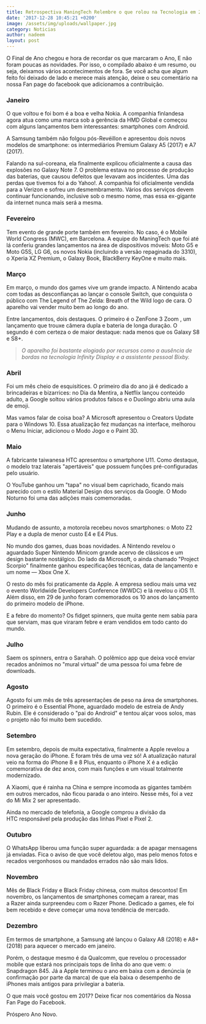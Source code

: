 ```yaml
---
title: Retrospectiva ManingTech Relembre o que rolou na Tecnologia em 2017
date: '2017-12-28 10:45:21 +0200'
image: /assets/img/uploads/wallpaper.jpg
category: Noticias
author: nadeem
layout: post
---
```

O Final de Ano chegou e hora de recordar os que marcaram o Ano, E não foram poucas as novidades. Por isso, o compilado abaixo é um resumo, ou seja, deixamos vários acontecimentos de fora. Se você acha que algum feito foi deixado de lado e merece mais atenção, deixe o seu comentário na nossa Fan page do facebook que adicionamos a contribuição.  

### **Janeiro**

O que voltou e foi bom é a boa e velha Nokia. A companhia finlandesa agora atua como uma marca sob a gerência da HMD Global e começou com alguns lançamentos bem interessantes: smartphones com Android.  

A Samsung também não folgou pós-Revéillon e apresentou dois novos modelos de smartphone: os intermediários Premium Galaxy A5 (2017) e A7 (2017).

Falando na sul-coreana, ela finalmente explicou oficialmente a causa das explosões no Galaxy Note 7. O problema estava no processo de produção das baterias, que causou defeitos que levavam aos incidentes.  Uma das perdas que tivemos foi a do Yahoo!. A companhia foi oficialmente vendida para a Verizon e sofreu um desmembramento. Vários dos serviços devem continuar funcionando, inclusive sob o mesmo nome, mas essa ex-gigante da internet nunca mais será a mesma. 

### **Fevereiro** 

Tem evento de grande porte também em fevereiro. No caso, é o Mobile World Congress (MWC), em Barcelona. A equipe do ManingTech que foi até lá conferiu grandes lançamentos na área de dispositivos móveis: Moto G5 e Moto G5S, LG G6, os novos Nokia (incluindo a versão repaginada do 3310), o Xperia XZ Premium, o Galaxy Book, BlackBerry KeyOne e muito mais.  

### **Março**

Em março, o mundo dos games vive um grande impacto. A Nintendo acaba com todas as desconfianças ao lançar o console Switch, que conquista o público com The Legend of The Zelda: Breath of the Wild logo de cara. O aparelho vai vender muito bem ao longo do ano.  

Entre lançamentos, dois destaques. O primeiro é o ZenFone 3 Zoom , um lançamento que trouxe câmera dupla e bateria de longa duração. O segundo é com certeza o de maior destaque: nada menos que os Galaxy S8 e S8+.  

> _O aparelho foi bastante elogiado por recursos como a ausência de bordas na tecnologia Infinity Display e a assistente pessoal Bixby._  

### **Abril** 

Foi um mês cheio de esquisitices. O primeiro dia do ano já é dedicado a brincadeiras e bizarrices: no Dia da Mentira, a Netflix lançou conteúdo adulto, a Google soltou vários produtos falsos e o Duolingo abriu uma aula de emoji.  

Mas vamos falar de coisa boa? A Microsoft apresentou o Creators Update para o Windows 10. Essa atualização fez mudanças na interface, melhorou o Menu Iniciar, adicionou o Modo Jogo e o Paint 3D.  

### **Maio**

A fabricante taiwanesa HTC apresentou o smartphone U11. Como destaque, o modelo traz laterais "apertáveis" que possuem funções pré-configuradas pelo usuário.

O YouTube ganhou um "tapa" no visual bem caprichado, ficando mais parecido com o estilo Material Design dos serviços da Google. O Modo Noturno foi uma das adições mais comemoradas.

### **Junho**

Mudando de assunto, a motorola recebeu novos smartphones: o Moto Z2 Play e a dupla de menor custo E4 e E4 Plus.

No mundo dos games, duas boas novidades. A Nintendo revelou o aguardado Super Nintendo Minicom grande acervo de clássicos e um design bastante nostálgico. Do lado da Microsoft, o ainda chamado "Project Scorpio" finalmente ganhou especificações técnicas, data de lançamento e um nome — Xbox One X.  

O resto do mês foi praticamente da Apple. A empresa sediou mais uma vez o evento Worldwide Developers Conference (WWDC) e lá revelou o iOS 11. Além disso, em 29 de junho foram comemorados os 10 anos do lançamento do primeiro modelo de iPhone.

E a febre do momento? Os fidget spinners, que muita gente nem sabia para que serviam, mas que viraram febre e eram vendidos em todo canto do mundo.

### **Julho**   
  

Saem  os spinners, entra o Sarahah. O polêmico app que deixa você enviar recados anônimos no "mural virtual" de uma pessoa foi uma febre de downloads.  

### **Agosto**

Agosto foi um mês de três apresentações de peso na área de smartphones. O primeiro é o Essential Phone, aguardado modelo de estreia de Andy Rubin. Ele é considerado o "pai do Android" e tentou alçar voos solos, mas o projeto não foi muito bem sucedido.  

### **Setembro**

Em setembro, depois de muita expectativa, finalmente a Apple revelou a nova geração do iPhone. E foram três de uma vez só! A atualização natural veio na forma do iPhone 8 e 8 Plus, enquanto o iPhone X é a edição comemorativa de dez anos, com mais funções e um visual totalmente modernizado.  

A Xiaomi, que é rainha na China e sempre incomoda as gigantes também em outros mercados, não ficou parada o ano inteiro. Nesse mês, foi a vez do Mi Mix 2 ser apresentado.

Ainda no mercado de telefonia, a Google comprou a divisão da HTC responsável pela produção das linhas Pixel e Pixel 2.

### **Outubro**

O WhatsApp liberou uma função super aguardada: a de apagar mensagens já enviadas. Fica o aviso de que você deletou algo, mas pelo menos fotos e recados vergonhosos ou mandados errados não são mais lidos.  

### **Novembro**

Mês de Black Friday e Black Friday chinesa, com muitos descontos! Em novembro, os lançamentos de smartphones começam a rarear, mas a Razer ainda surpreendeu com o Razer Phone. Dedicado a games, ele foi bem recebido e deve começar uma nova tendência de mercado. 

### **Dezembro** 

Em termos de smartphone, a Samsung até lançou o Galaxy A8 (2018) e A8+ (2018) para aquecer o mercado em janeiro.  

Porém, o destaque mesmo é da Qualcomm, que revelou o processador mobile que estará nos principais tops de linha do ano que vem: o Snapdragon 845. Já a Apple terminou o ano em baixa com a denúncia (e confirmação por parte da marca) de que ela baixa o desempenho de iPhones mais antigos para privilegiar a bateria.

O que mais você gostou em 2017? Deixe ficar nos comentários da Nossa Fan Page do Facebook.

Próspero Ano Novo.
